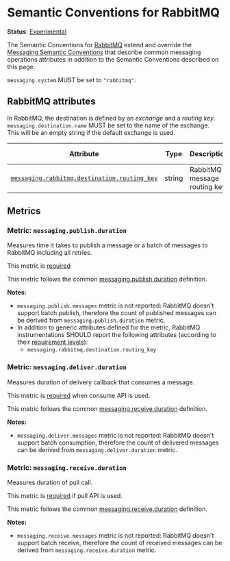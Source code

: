 <!--- Hugo front matter used to generate the website version of this page:
linkTitle: RabbitMQ
--->

# Semantic Conventions for RabbitMQ

**Status**: [Experimental][DocumentStatus]

The Semantic Conventions for [RabbitMQ](https://www.rabbitmq.com/) extend and override the [Messaging Semantic Conventions](README.md)
that describe common messaging operations attributes in addition to the Semantic Conventions
described on this page.

`messaging.system` MUST be set to `"rabbitmq"`.

## RabbitMQ attributes

In RabbitMQ, the destination is defined by an *exchange* and a *routing key*.
`messaging.destination.name` MUST be set to the name of the exchange. This will be an empty string if the default exchange is used.

<!-- semconv messaging.rabbitmq(full,tag=tech-specific-rabbitmq) -->
| Attribute  | Type | Description  | Examples  | Requirement Level |
|---|---|---|---|---|
| [`messaging.rabbitmq.destination.routing_key`](../attributes-registry/messaging.md) | string | RabbitMQ message routing key. | `myKey` | Conditionally Required: If not empty. |
<!-- endsemconv -->

## Metrics

### Metric: `messaging.publish.duration`

Measures time it takes to publish a message or a batch of messages to RabbitMQ including all retries.

This metric is [required][MetricRequired]

This metric follows the common [messaging.publish.duration](./messaging-metrics.md#metric-messagingpublishduration) definition.

**Notes:**
- `messaging.publish.messages` metric is not reported: RabbitMQ doesn't support batch publish, therefore the count of published messages can be derived from `messaging.publish.duration` metric.
- In addition to generic attributes defined for the metric, RabbitMQ instrumentations SHOULD report the following attributes (according to their [requirement levels](#rabbitmq-attributes)):
  * `messaging.rabbitmq.destination.routing_key`

### Metric: `messaging.deliver.duration`

Measures duration of delivery callback that consumes a message.

This metric is [required][MetricRequired] when consume API is used.

This metric follows the common [messaging.receive.duration](./messaging-metrics.md#metric-messagingdeliverduration) definition.

**Notes:**
- `messaging.deliver.messages` metric is not reported: RabbitMQ doesn't support batch consumption, therefore the count of delivered messages can be derived from `messaging.deliver.duration` metric.

### Metric: `messaging.receive.duration`

Measures duration of pull call.

This metric is [required][MetricRequired] if pull API is used.

This metric follows the common [messaging.receive.duration](./messaging-metrics.md#metric-messagingdeliverduration) definition.

**Notes:**
- `messaging.receive.messages` metric is not reported: RabbitMQ doesn't support batch receive, therefore the count of received messages can be derived from `messaging.receive.duration` metric.

[DocumentStatus]: https://github.com/open-telemetry/opentelemetry-specification/tree/v1.26.0/specification/document-status.md
[MetricRequired]: https://github.com/open-telemetry/opentelemetry-specification/blob/v1.26.0/specification/metrics/metric-requirement-level.md#required